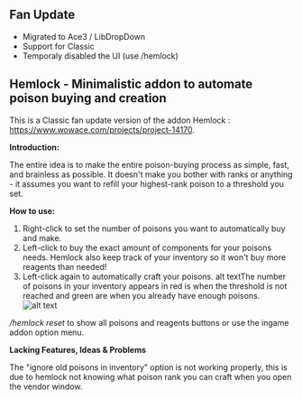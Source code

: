 Fan Update
---------------------------------------

* Migrated to Ace3 / LibDropDown
* Support for Classic
* Temporaly disabled the UI (use /hemlock)


Hemlock - Minimalistic addon to automate poison buying and creation
---------------------------------------
This is a Classic fan update version of the addon Hemlock : https://www.wowace.com/projects/project-14170.

**Introduction:**

The entire idea is to make the entire poison-buying process as simple, fast, and brainless as possible.
It doesn't make you bother with ranks or anything - it assumes you want to refill your highest-rank poison to a threshold you set.

**How to use:**

1. Right-click to set the number of poisons you want to automatically buy and make.
2. Left-click to buy the exact amount of components for your poisons needs.
Hemlock also keep track of your inventory so it won't buy more reagents than needed!
3. Left-click again to automatically craft your poisons.
alt textThe number of poisons in your inventory appears in red is when the threshold is not reached and green are when you already have enough poisons. 
![alt text](https://i.imgur.com/iOqOjZZ.png)

*/hemlock reset* to show all poisons and reagents buttons or use the ingame addon option menu.

**Lacking Features, Ideas & Problems**

The "ignore old poisons in inventory" option is not working properly, this is due to hemlock not knowing what poison rank you can craft when you open the vendor window.
